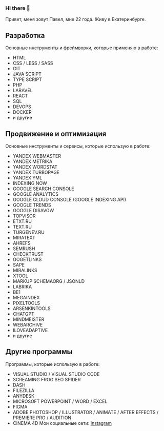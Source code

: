 ### Hi there 👋

Привет, меня зовут Павел, мне 22 года. Живу в Екатеринбурге.

## Разработка
Основные инструменты и фреймворки, которые применяю в работе:
* HTML
* CSS / LESS / SASS
* GIT
* JAVA SCRIPT
* TYPE SCRIPT
* PHP
* LARAVEL
* REACT
* SQL
* DEVOPS
* DOCKER
* и другие
## Продвижение и оптимизация
Основные инструменты и сервисы, которые использую в работе:
* YANDEX WEBMASTER
* YANDEX METRIKA
* YANDEX WORDSTAT
* YANDEX TURBOPAGE
* YANDEX YML
* INDEXING NOW
* GOOGLE SEARCH CONSOLE
* GOOGLE ANALYTICS
* GOOGLE CLOUD CONSOLE (GOOGLE INDEXING API)
* GOOGLE TRENDS
* GOOGLE DISAVOW
* TOPVISOR
* ETXT.RU
* TEXT.RU
* TURGENEV.RU
* MIRATEXT
* AHREFS
* SEMRUSH
* CHECKTRUST
* GOGETLINKS
* SAPE
* MIRALINKS
* XTOOL
* MARKUP SCHEMAORG / JSONLD
* LABRIKA
* BE1
* MEGAINDEX
* PIXELTOOLS
* ARSENKINTOOLS
* CHATGPT
* MINDMEISTER
* WEBARCHIVE
* ILOVEADAPTIVE
* и другие
## Другие программы
Программы, которые использую в работе:
* VISUAL STUDIO / VISUAL STUDIO CODE
* SCREAMING FROG SEO SPIDER
* DASH
* FILEZILLA
* ANYDESK
* MICROSOFT POWERPOINT / WORD / EXCEL
* FIGMA
* ADOBE PHOTOSHOP / ILLUSTRATOR / ANIMATE / AFTER EFFECTS / PREMIERE PRO / AUDITION
* CINEMA 4D
Мои социальные сети: [Instagram](https://www.instagram.com/astergumi)
<!--
**astergumi/astergumi** is a ✨ _special_ ✨ repository because its `README.md` (this file) appears on your GitHub profile.

Here are some ideas to get you started:

- 🔭 I’m currently working on ...
- 🌱 I’m currently learning ...
- 👯 I’m looking to collaborate on ...
- 🤔 I’m looking for help with ...
- 💬 Ask me about ...
- 📫 How to reach me: ...
- 😄 Pronouns: ...
- ⚡ Fun fact: ...
-->
